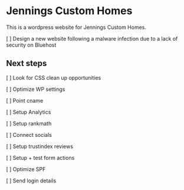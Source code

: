 # Jennings Custom Homes

This is a wordpress website for Jennings Custom Homes.

[ ] Design a new website following a malware infection due to a lack of security on Bluehost

## Next steps

[ ] Look for CSS clean up opportunities

[ ] Optimize WP settings

[ ] Point cname

[ ] Setup Analytics

[ ] Setup rankmath

[ ] Connect socials

[ ] Setup trustindex reviews

[ ] Setup + test form actions

[ ] Optimize SPF

[ ] Send login details